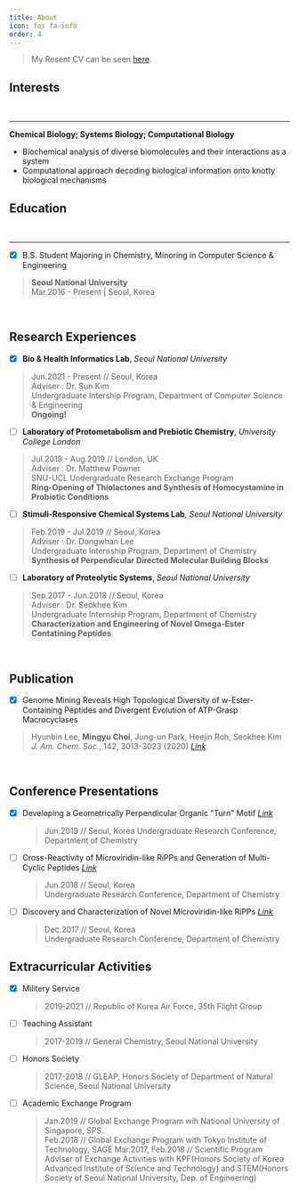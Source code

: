 ```yaml
---
title: About
icon: fas fa-info
order: 4
---
```


> My Resent CV can be seen [here](https://github.com/Chemgyu/chemgyu.github.io/blob/master/PDFfiles/CV_MinGyu_Choi.pdf).<br>

<h2>Interests</h2><br>

---
**Chemical Biology; Systems Biology; Computational Biology**
- Biochemical analysis of diverse biomolecules and their interactions as a system
- Computational approach decoding biological information onto knotty biological mechanisms

<h2>Education</h2><br>

---
- [x] B.S. Student Majoring in Chemistry, Minoring in Computer Science & Engineering<br>
> **Seoul National University**<br>
> Mar.2016 - Present | Seoul, Korea
<br>

Research Experiences</h2>
---
- [x] **Bio & Health Informatics Lab**, *Seoul National University*
 > Jun.2021 - Present // Seoul, Korea<br>
 > Adviser : Dr. Sun Kim<br>
 > Undergraduate Intership Program, Department of Computer Science & Engineering<br>
 > **Ongoing!**
- [ ] **Laboratory of Protometabolism and Prebiotic Chemistry**, *University College London*
 > Jul.2019 - Aug.2019 // London, UK<br>
 > Adviser : Dr. Matthew Powner<br>
 > SNU-UCL Undergraduate Research Exchange Program<br>
 > **Ring-Opening of Thiolactones and Synthesis of Homocystamine in Probiotic Conditions**
- [ ] **Stimuli-Responsive Chemical Systems Lab**, *Seoul National University*
 > Feb.2019 - Jul.2019 // Seoul, Korea<br>
 > Adviser : Dr. Dongwhan Lee<br>
 > Undergraduate Internship Program, Department of Chemistry<br>
 > **Synthesis of Perpendicular Directed Molecular Building Blocks**
- [ ] **Laboratory of Proteolytic Systems**, *Seoul National University*
 > Sep.2017 - Jun.2018 // Seoul, Korea<br>
 > Adviser : Dr. Seokhee Kim<br>
 > Undergraduate Internship Program, Department of Chemistry<br>
 > **Characterization and Engineering of Novel Omega-Ester Contatining Peptides**
<br>

Publication</h2>
---
- [x] Genome Mining Reveals High Topological Diversity of w-Ester-Containing Peptides and Divergent Evolution of ATP-Grasp Macrocyclases
> Hyunbin Lee, **Mingyu Choi**, Jung-un Park, Heejin Roh, Seokhee Kim<br>
> *J. Am. Chem. Soc.*, 142, 3013-3023 (2020) *[Link](https://pubs.acs.org/doi/abs/10.1021/jacs.9b12076)*
<br>

Conference Presentations</h2>
---
- [x] Developing a Geometrically Perpendicular Organic "Turn" Motif *[Link](https://github.com/Chemgyu/chemgyu.github.io/blob/master/PDFfiles/Developing%20a%20Geometrically%20Perpendicullar%20Organic%20%22Turn%22%20Motif.pdf)*<bf>
  > Jun.2019 // Seoul, Korea<bf>
  > Undergraduate Research Conference, Department of Chemistry
- [ ] Cross-Reactivity of Microviridin-like RiPPs and Generation of Multi-Cyclic Peptides *[Link](https://github.com/Chemgyu/chemgyu.github.io/blob/master/PDFfiles/Cross-Reactivity%20of%20Mv-like%20RiPPs%20and%20Generation%20of%20Multi-Cyclic%20Peptides.pdf)*<bf>
  > Jun.2018 // Seoul, Korea<br>
  > Undergraduate Research Conference, Department of Chemistry
- [ ] Discovery and Characterization of Novel Microviridin-like RiPPs *[Link](https://github.com/Chemgyu/chemgyu.github.io/blob/master/PDFfiles/Discovery%20and%20Characterization%20of%20Novel%20Mv-like%20RiPPs.pdf)*
  > Dec.2017 // Seoul, Korea<br>
  > Undergraduate Research Conference, Department of Chemistry
  
Extracurricular Activities</h2>
---
- [x] Militery Service
  > 2019-2021 // Republic of Korea Air Force, 35th Flight Group
- [ ] Teaching Assistant
  > 2017-2019 // General Chemistry, Seoul National University
- [ ] Honors Society
  > 2017-2018 // GLEAP, Honors Society of Department of Natural Science, Seoul National University
- [ ] Academic Exchange Program
  > Jan.2019 // Global Exchange Program wih National University of Singapore, SPS.<br>
  > Feb.2018 // Global Exchange Program with Tokyo Institute of Technology, SAGE
  > Mar.2017, Feb.2018 // Scientific Program Adviser of Exchange Activities with KPF(Honors Society of Korea Advanced Institute of Science and Technology) and STEM(Honors Society of Seoul National University, Dep. of Engineering)
